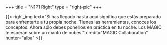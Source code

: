 +++
title = "N1P1 Right"
type = "right-pic"
+++

{{< right_img
    text="Si has llegado hasta aquí significa que estás preparado para enfrentarte a tu propia noche. Tienes las herramientas, conoces los conceptos. Ahora sólo debes ponerlos en práctica en tu noche. Los MAGIC te esperan sobre un manto de nubes."
    credit="MAGIC Collaboration"
    hunter="alba" >}}
